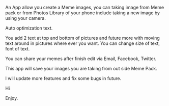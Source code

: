 An App allow you create a Meme images, you can taking image from Meme pack or from Photos Library of your phone include taking a new image by using your camera.

Auto optimization text.

You add 2 text at top and bottom of pictures and future more with moving text around in pictures where ever you want. You can change size of text, font of text.

You can share your memes after finish edit via Email, Facebook, Twitter.

This app will save your images you are taking from out side Meme Pack.

I will update more features and fix some bugs in future.

Hi

Enjoy.
